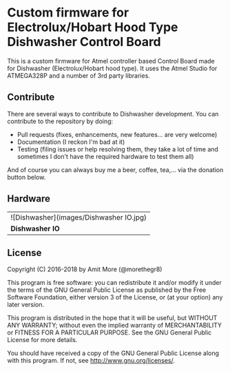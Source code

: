 # Custom firmware for Electrolux/Hobart Hood Type Dishwasher Control Board

This is a custom firmware for Atmel controller based Control Board made for Dishwasher (Electrolux/Hobart hood type). It uses the Atmel Studio for ATMEGA328P and a number of 3rd party libraries. 

## Contribute

There are several ways to contribute to Dishwasher development. You can contribute to the repository by doing:

* Pull requests (fixes, enhancements, new features... are very welcome)
* Documentation (I reckon I'm bad at it)
* Testing (filing issues or help resolving them, they take a lot of time and sometimes I don't have the required hardware to test them all)

And of course you can always buy me a beer, coffee, tea,... via the donation button below.


## Hardware

||
|---|
|![Dishwasher](images/Dishwasher IO.jpg)||
|**Dishwasher IO**||

## License

Copyright (C) 2016-2018 by Amit More (@morethegr8)

This program is free software: you can redistribute it and/or modify it under the terms of the GNU General Public License as published by the Free Software Foundation, either version 3 of the License, or (at your option) any later version.

This program is distributed in the hope that it will be useful, but WITHOUT ANY WARRANTY; without even the implied warranty of MERCHANTABILITY or FITNESS FOR A PARTICULAR PURPOSE. See the GNU General Public License for more details.

You should have received a copy of the GNU General Public License along with this program. If not, see http://www.gnu.org/licenses/.
